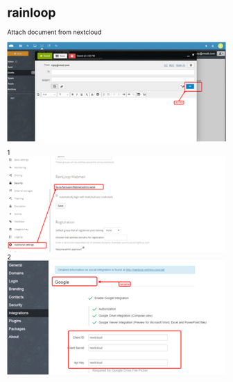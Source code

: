 # rainloop


Attach document from nextcloud 

<img src="/img/0.png?raw=true" alt="0.png">

1
<img src="/img/1.png?raw=true" alt="1.png">
2
<img src="/img/2.png?raw=true" alt="2.png">
